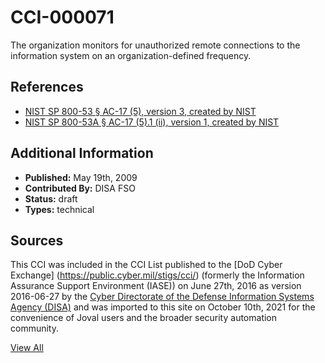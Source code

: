 # CCI-000071

The organization monitors for unauthorized remote connections to the information system on an organization-defined frequency.

## References ##

* [NIST SP 800-53 § AC-17 (5), version 3, created by NIST](http://csrc.nist.gov/publications/PubsSPs.html)
* [NIST SP 800-53A § AC-17 (5).1 (ii), version 1, created by NIST](http://csrc.nist.gov/publications/PubsSPs.html)


## Additional Information ##

* **Published:** May 19th, 2009
* **Contributed By:** DISA FSO
* **Status:** draft
* **Types:** technical

## Sources ##

This CCI was included in the CCI List published to the [DoD Cyber Exchange]
(https://public.cyber.mil/stigs/cci/) (formerly the Information Assurance Support Environment
(IASE)) on June 27th, 2016 as version 2016-06-27 by the [Cyber Directorate of the Defense 
Information Systems Agency (DISA)](https://public.cyber.mil/about-cyber/) and was imported to 
this site on October 10th, 2021 for the convenience of Joval users and the broader security automation community.

[View All](../README.md)
